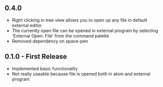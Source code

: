 ## 0.4.0
* Right clicking in tree view allows you to open up any file in default external editor
* The currently open file can be opened in external program by selecting 'External Open: File' from the command palette
* Removed dependency on space-pen

## 0.1.0 - First Release
* Implemented basic functionality
* Not really useable because file is opened both in atom and external program
